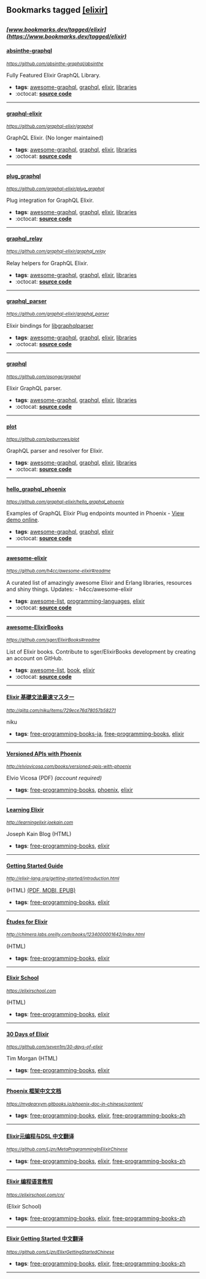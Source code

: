 ## Bookmarks tagged [[elixir]](https://www.bookmarks.dev?q=[elixir])

_<sup><sup>[www.bookmarks.dev/tagged/elixir](https://www.bookmarks.dev/tagged/elixir)</sup></sup>_
---
#### [absinthe-graphql](https://github.com/absinthe-graphql/absinthe)
_<sup>https://github.com/absinthe-graphql/absinthe</sup>_

Fully Featured Elixir GraphQL Library.
* **tags**: [awesome-graphql](../tagged/awesome-graphql.md), [graphql](../tagged/graphql.md), [elixir](../tagged/elixir.md), [libraries](../tagged/libraries.md)
* :octocat: **[source code](https://github.com/absinthe-graphql/absinthe)**
---
#### [graphql-elixir](https://github.com/graphql-elixir/graphql)
_<sup>https://github.com/graphql-elixir/graphql</sup>_

GraphQL Elixir. (No longer maintained)
* **tags**: [awesome-graphql](../tagged/awesome-graphql.md), [graphql](../tagged/graphql.md), [elixir](../tagged/elixir.md), [libraries](../tagged/libraries.md)
* :octocat: **[source code](https://github.com/graphql-elixir/graphql)**
---
#### [plug_graphql](https://github.com/graphql-elixir/plug_graphql)
_<sup>https://github.com/graphql-elixir/plug_graphql</sup>_

Plug integration for GraphQL Elixir.
* **tags**: [awesome-graphql](../tagged/awesome-graphql.md), [graphql](../tagged/graphql.md), [elixir](../tagged/elixir.md), [libraries](../tagged/libraries.md)
* :octocat: **[source code](https://github.com/graphql-elixir/plug_graphql)**
---
#### [graphql_relay](https://github.com/graphql-elixir/graphql_relay)
_<sup>https://github.com/graphql-elixir/graphql_relay</sup>_

Relay helpers for GraphQL Elixir.
* **tags**: [awesome-graphql](../tagged/awesome-graphql.md), [graphql](../tagged/graphql.md), [elixir](../tagged/elixir.md), [libraries](../tagged/libraries.md)
* :octocat: **[source code](https://github.com/graphql-elixir/graphql_relay)**
---
#### [graphql_parser](https://github.com/graphql-elixir/graphql_parser)
_<sup>https://github.com/graphql-elixir/graphql_parser</sup>_

Elixir bindings for [libgraphqlparser](https://github.com/graphql/libgraphqlparser)
* **tags**: [awesome-graphql](../tagged/awesome-graphql.md), [graphql](../tagged/graphql.md), [elixir](../tagged/elixir.md), [libraries](../tagged/libraries.md)
* :octocat: **[source code](https://github.com/graphql-elixir/graphql_parser)**
---
#### [graphql](https://github.com/asonge/graphql)
_<sup>https://github.com/asonge/graphql</sup>_

Elixir GraphQL parser.
* **tags**: [awesome-graphql](../tagged/awesome-graphql.md), [graphql](../tagged/graphql.md), [elixir](../tagged/elixir.md), [libraries](../tagged/libraries.md)
* :octocat: **[source code](https://github.com/asonge/graphql)**
---
#### [plot](https://github.com/peburrows/plot)
_<sup>https://github.com/peburrows/plot</sup>_

GraphQL parser and resolver for Elixir.
* **tags**: [awesome-graphql](../tagged/awesome-graphql.md), [graphql](../tagged/graphql.md), [elixir](../tagged/elixir.md), [libraries](../tagged/libraries.md)
* :octocat: **[source code](https://github.com/peburrows/plot)**
---
#### [hello_graphql_phoenix](https://github.com/graphql-elixir/hello_graphql_phoenix)
_<sup>https://github.com/graphql-elixir/hello_graphql_phoenix</sup>_

Examples of GraphQL Elixir Plug endpoints mounted in Phoenix - [View demo online](http://playground.graphql-elixir.org).
* **tags**: [awesome-graphql](../tagged/awesome-graphql.md), [graphql](../tagged/graphql.md), [elixir](../tagged/elixir.md)
* :octocat: **[source code](https://github.com/graphql-elixir/hello_graphql_phoenix)**
---
#### [awesome-elixir](https://github.com/h4cc/awesome-elixir#readme)
_<sup>https://github.com/h4cc/awesome-elixir#readme</sup>_

A curated list of amazingly awesome Elixir and Erlang libraries, resources and shiny things. Updates: - h4cc/awesome-elixir
* **tags**: [awesome-list](../tagged/awesome-list.md), [programming-languages](../tagged/programming-languages.md), [elixir](../tagged/elixir.md)
* :octocat: **[source code](https://github.com/h4cc/awesome-elixir#readme)**
---
#### [awesome-ElixirBooks](https://github.com/sger/ElixirBooks#readme)
_<sup>https://github.com/sger/ElixirBooks#readme</sup>_

List of Elixir books. Contribute to sger/ElixirBooks development by creating an account on GitHub.
* **tags**: [awesome-list](../tagged/awesome-list.md), [book](../tagged/book.md), [elixir](../tagged/elixir.md)
* :octocat: **[source code](https://github.com/sger/ElixirBooks#readme)**
---
#### [Elixir 基礎文法最速マスター](http://qiita.com/niku/items/729ece76d78057b58271)
_<sup>http://qiita.com/niku/items/729ece76d78057b58271</sup>_

niku
* **tags**: [free-programming-books-ja](../tagged/free-programming-books-ja.md), [free-programming-books](../tagged/free-programming-books.md), [elixir](../tagged/elixir.md)
---
#### [Versioned APIs with Phoenix](http://elviovicosa.com/books/versioned-apis-with-phoenix)
_<sup>http://elviovicosa.com/books/versioned-apis-with-phoenix</sup>_

Elvio Vicosa (PDF) *(account required)*
* **tags**: [free-programming-books](../tagged/free-programming-books.md), [phoenix](../tagged/phoenix.md), [elixir](../tagged/elixir.md)
---
#### [Learning Elixir](http://learningelixir.joekain.com)
_<sup>http://learningelixir.joekain.com</sup>_

Joseph Kain Blog (HTML)
* **tags**: [free-programming-books](../tagged/free-programming-books.md), [elixir](../tagged/elixir.md)
---
#### [Getting Started Guide](http://elixir-lang.org/getting-started/introduction.html)
_<sup>http://elixir-lang.org/getting-started/introduction.html</sup>_

(HTML) [(PDF, MOBI, EPUB)](https://github.com/potatogopher/elixir-getting-started)
* **tags**: [free-programming-books](../tagged/free-programming-books.md), [elixir](../tagged/elixir.md)
---
#### [Études for Elixir](http://chimera.labs.oreilly.com/books/1234000001642/index.html)
_<sup>http://chimera.labs.oreilly.com/books/1234000001642/index.html</sup>_

(HTML)
* **tags**: [free-programming-books](../tagged/free-programming-books.md), [elixir](../tagged/elixir.md)
---
#### [Elixir School](https://elixirschool.com)
_<sup>https://elixirschool.com</sup>_

(HTML)
* **tags**: [free-programming-books](../tagged/free-programming-books.md), [elixir](../tagged/elixir.md)
---
#### [30 Days of Elixir](https://github.com/seven1m/30-days-of-elixir)
_<sup>https://github.com/seven1m/30-days-of-elixir</sup>_

Tim Morgan (HTML)
* **tags**: [free-programming-books](../tagged/free-programming-books.md), [elixir](../tagged/elixir.md)
---
#### [Phoenix 框架中文文档](https://mydearxym.gitbooks.io/phoenix-doc-in-chinese/content/)
_<sup>https://mydearxym.gitbooks.io/phoenix-doc-in-chinese/content/</sup>_

* **tags**: [free-programming-books](../tagged/free-programming-books.md), [elixir](../tagged/elixir.md), [free-programming-books-zh](../tagged/free-programming-books-zh.md)
---
#### [Elixir元编程与DSL 中文翻译](https://github.com/Ljzn/MetaProgrammingInElixirChinese)
_<sup>https://github.com/Ljzn/MetaProgrammingInElixirChinese</sup>_

* **tags**: [free-programming-books](../tagged/free-programming-books.md), [elixir](../tagged/elixir.md), [free-programming-books-zh](../tagged/free-programming-books-zh.md)
---
#### [Elixir 编程语言教程](https://elixirschool.com/cn/)
_<sup>https://elixirschool.com/cn/</sup>_

(Elixir School)
* **tags**: [free-programming-books](../tagged/free-programming-books.md), [elixir](../tagged/elixir.md), [free-programming-books-zh](../tagged/free-programming-books-zh.md)
---
#### [Elixir Getting Started 中文翻译](https://github.com/Ljzn/ElixrGettingStartedChinese)
_<sup>https://github.com/Ljzn/ElixrGettingStartedChinese</sup>_

* **tags**: [free-programming-books](../tagged/free-programming-books.md), [elixir](../tagged/elixir.md), [free-programming-books-zh](../tagged/free-programming-books-zh.md)
---
